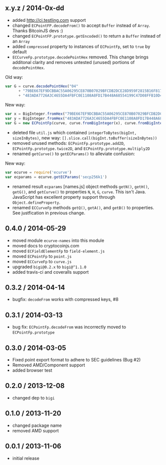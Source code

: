 x.y.z / 2014-0x-dd
------------------
* added http://ci.testling.com support
* changed `ECPointFP.decodeFrom()` to accept `Buffer` instead of `Array`. Thanks BitcoinJS devs :)
* changed `ECPointFP.prototype.getEncoded()` to return a `Buffer` instead of an `Array`
* added `compressed` property to instances of `ECPointFp`, set to `true` by default
* `ECCurveFp.prototype.decodePointHex` removed. This change brings additonal clarity and removes untested (unused)
portions of `decodePointHex`.

Old way:

```js
var G = curve.decodePointHex("04"
      + "79BE667EF9DCBBAC55A06295CE870B07029BFCDB2DCE28D959F2815B16F81798"
      + "483ADA7726A3C4655DA4FBFC0E1108A8FD17B448A68554199C47D08FFB10D4B8");
```

New way:

```js
var x = BigInteger.fromHex("79BE667EF9DCBBAC55A06295CE870B07029BFCDB2DCE28D959F2815B16F81798")
var y = BigInteger.fromHex("483ADA7726A3C4655DA4FBFC0E1108A8FD17B448A68554199C47D08FFB10D4B8")
var G = new ECPointFp(curve, curve.fromBigInteger(x), curve.fromBigInteger(y));
```

* deleted file `util.js` which contained `integerToBytes(bigInt, sizeInBytes)`, new
way: `[].slice.call(bigInt.toBuffer(sizeInBytes))`
* removed unused methods: `ECPointFp.prototype.add2D`, `ECPointFp.prototype.twice2D`, and `ECPointFp.prototype.multiply2D`
* renamed `getCurve()` to `getECParams()` to alleviate confusion:

New way:

```js
var ecurve = require('ecurve')
var ecparams = ecurve.getECParams('secp256k1')
```

* renamed result `ecparams` [names.js] object methods `getN()`, `getH()`, `getG()`, and `getCurve()` to properties `N`, `H`, `G`, `curve`. This isn't
Java. JavaScript has excellent property support through `Object.defineProperty`.
* renamed `ECCurveFp` methods `getQ()`, `getA()`, and `getB()` to properties. See justfication in previous change. 

0.4.0 / 2014-05-29
------------------
* moved module `ecurve-names` into this module
* moved docs to cryptocoinjs.com
* moved `ECFieldElementFp` to `field-element.js`
* moved `ECPointFp` to `point.js`
* moved `ECCurveFp` to `curve.js`
* upgraded `bigi@0.2.x` to `bigi@^1.1.0`
* added travis-ci and coveralls support 

0.3.2 / 2014-04-14
------------------
* bugfix: `decodeFrom` works with compressed keys, #8

0.3.1 / 2014-03-13
------------------
* bug fix: `ECPointFp.decodeFrom` was incorrectly moved to `ECPointFp.prototype`

0.3.0 / 2014-03-05
------------------
* Fixed point export format to adhere to SEC guidelines (Bug #2)
* Removed AMD/Component support
* added browser test

0.2.0 / 2013-12-08
------------------
* changed dep to `bigi` 

0.1.0 / 2013-11-20
------------------
* changed package name 
* removed AMD support

0.0.1 / 2013-11-06
------------------
* initial release